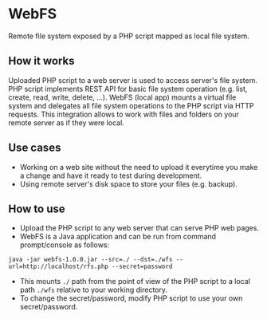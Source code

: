 # WebFS
Remote file system exposed by a PHP script mapped as local file system.
## How it works
Uploaded PHP script to a web server is used to access server's file system.
PHP script implements REST API for basic file system operation (e.g. list, create, read, write, delete, ...).
WebFS (local app) mounts a virtual file system and delegates all file system operations to the PHP script via HTTP requests.
This integration allows to work with files and folders on your remote server as if they were local.
## Use cases
- Working on a web site without the need to upload it everytime you make a change and have it ready to test during development.
- Using remote server's disk space to store your files (e.g. backup).
## How to use
- Upload the PHP script to any web server that can serve PHP web pages.
- WebFS is a Java application and can be run from command prompt/console as follows:
```shell
java -jar webfs-1.0.0.jar --src=./ --dst=./wfs --url=http://localhost/rfs.php --secret=password
```
- This mounts `./` path from the point of view of the PHP script to a local path `./wfs` relative to your working directory.
- To change the secret/password, modify PHP script to use your own secret/password.